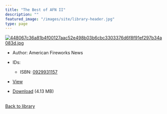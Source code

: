 ```yaml
---
title: "The Best of AFN II"
description: ""
featured_image: "/images/site/library-header.jpg"
type: page
---
```


<a href="" target="_blank">![448067c36a81b4f00127aac52e498b03b6cbc3303376d6f8f91ef297b34a083d.jpg](/images/library/448067c36a81b4f00127aac52e498b03b6cbc3303376d6f8f91ef297b34a083d.jpg)</a>
* Author: American Fireworks News
* IDs:
  * ISBN: <a href="https://www.worldcat.org/isbn/0929931157" target="_blank">0929931157</a>
* <a href="" target="_blank">View</a>

* [Download]() (4.13 MB)

<br />[Back to library](/library/)
